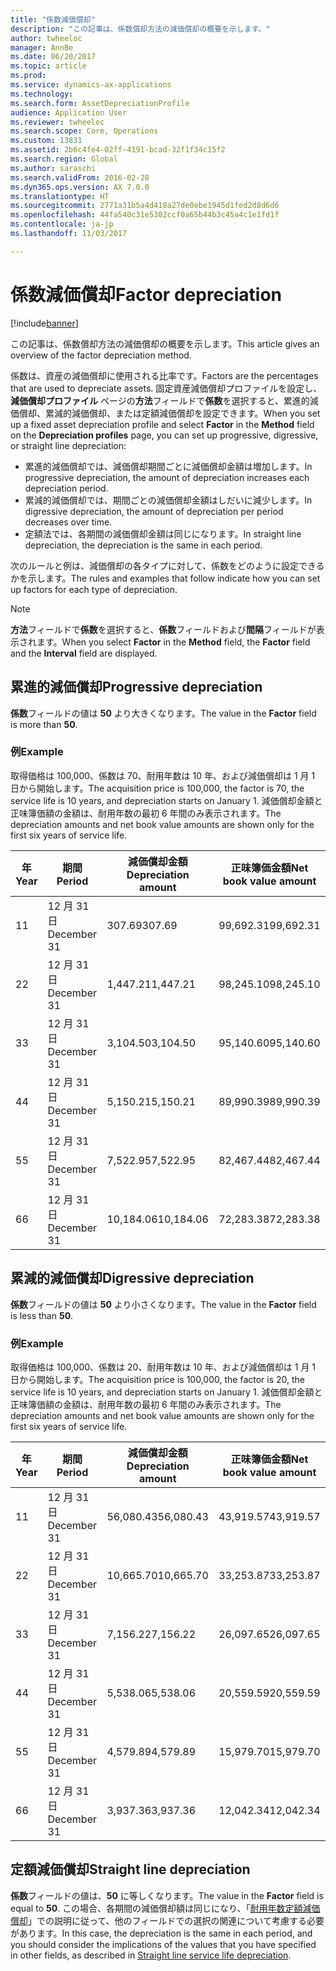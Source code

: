 ```yaml
---
title: "係数減価償却"
description: "この記事は、係数償却方法の減価償却の概要を示します。"
author: twheeloc
manager: AnnBe
ms.date: 06/20/2017
ms.topic: article
ms.prod: 
ms.service: dynamics-ax-applications
ms.technology: 
ms.search.form: AssetDepreciationProfile
audience: Application User
ms.reviewer: twheeloc
ms.search.scope: Core, Operations
ms.custom: 13831
ms.assetid: 2b6c4fe4-02ff-4191-bcad-32f1f34c15f2
ms.search.region: Global
ms.author: saraschi
ms.search.validFrom: 2016-02-28
ms.dyn365.ops.version: AX 7.0.0
ms.translationtype: HT
ms.sourcegitcommit: 2771a31b5a4d418a27de0ebe1945d1fed2d8d6d6
ms.openlocfilehash: 44fa540c31e5302ccf0a65b44b3c45a4c1e1fd1f
ms.contentlocale: ja-jp
ms.lasthandoff: 11/03/2017

---
```


# <a name="factor-depreciation"></a><span data-ttu-id="4f2fd-103">係数減価償却</span><span class="sxs-lookup"><span data-stu-id="4f2fd-103">Factor depreciation</span></span>

[!include[banner](../includes/banner.md)]


<span data-ttu-id="4f2fd-104">この記事は、係数償却方法の減価償却の概要を示します。</span><span class="sxs-lookup"><span data-stu-id="4f2fd-104">This article gives an overview of the factor depreciation method.</span></span>

<span data-ttu-id="4f2fd-105">係数は、資産の減価償却に使用される比率です。</span><span class="sxs-lookup"><span data-stu-id="4f2fd-105">Factors are the percentages that are used to depreciate assets.</span></span> <span data-ttu-id="4f2fd-106">固定資産減価償却プロファイルを設定し、**減価償却プロファイル** ページの**方法**フィールドで**係数**を選択すると、累進的減価償却、累減的減価償却、または定額減価償却を設定できます。</span><span class="sxs-lookup"><span data-stu-id="4f2fd-106">When you set up a fixed asset depreciation profile and select **Factor** in the **Method** field on the **Depreciation profiles** page, you can set up progressive, digressive, or straight line depreciation:</span></span>

-   <span data-ttu-id="4f2fd-107">累進的減価償却では、減価償却期間ごとに減価償却金額は増加します。</span><span class="sxs-lookup"><span data-stu-id="4f2fd-107">In progressive depreciation, the amount of depreciation increases each depreciation period.</span></span>
-   <span data-ttu-id="4f2fd-108">累減的減価償却では、期間ごとの減価償却金額はしだいに減少します。</span><span class="sxs-lookup"><span data-stu-id="4f2fd-108">In digressive depreciation, the amount of depreciation per period decreases over time.</span></span>
-   <span data-ttu-id="4f2fd-109">定額法では、各期間の減価償却金額は同じになります。</span><span class="sxs-lookup"><span data-stu-id="4f2fd-109">In straight line depreciation, the depreciation is the same in each period.</span></span>

<span data-ttu-id="4f2fd-110">次のルールと例は、減価償却の各タイプに対して、係数をどのように設定できるかを示します。</span><span class="sxs-lookup"><span data-stu-id="4f2fd-110">The rules and examples that follow indicate how you can set up factors for each type of depreciation.</span></span> 

> [!NOTE] 
> <span data-ttu-id="4f2fd-111">**方法**フィールドで**係数**を選択すると、**係数**フィールドおよび**間隔**フィールドが表示されます。</span><span class="sxs-lookup"><span data-stu-id="4f2fd-111">When you select **Factor** in the **Method** field, the **Factor** field and the **Interval** field are displayed.</span></span>

## <a name="progressive-depreciation"></a><span data-ttu-id="4f2fd-112">累進的減価償却</span><span class="sxs-lookup"><span data-stu-id="4f2fd-112">Progressive depreciation</span></span>
<span data-ttu-id="4f2fd-113">**係数**フィールドの値は **50** より大きくなります。</span><span class="sxs-lookup"><span data-stu-id="4f2fd-113">The value in the **Factor** field is more than **50**.</span></span>

### <a name="example"></a><span data-ttu-id="4f2fd-114">例</span><span class="sxs-lookup"><span data-stu-id="4f2fd-114">Example</span></span>

<span data-ttu-id="4f2fd-115">取得価格は 100,000、係数は 70、耐用年数は 10 年、および減価償却は 1 月 1 日から開始します。</span><span class="sxs-lookup"><span data-stu-id="4f2fd-115">The acquisition price is 100,000, the factor is 70, the service life is 10 years, and depreciation starts on January 1.</span></span> <span data-ttu-id="4f2fd-116">減価償却金額と正味簿価額の金額は、耐用年数の最初 6 年間のみ表示されます。</span><span class="sxs-lookup"><span data-stu-id="4f2fd-116">The depreciation amounts and net book value amounts are shown only for the first six years of service life.</span></span>

| <span data-ttu-id="4f2fd-117">年</span><span class="sxs-lookup"><span data-stu-id="4f2fd-117">Year</span></span> | <span data-ttu-id="4f2fd-118">期間</span><span class="sxs-lookup"><span data-stu-id="4f2fd-118">Period</span></span>      | <span data-ttu-id="4f2fd-119">減価償却金額</span><span class="sxs-lookup"><span data-stu-id="4f2fd-119">Depreciation amount</span></span> | <span data-ttu-id="4f2fd-120">正味簿価金額</span><span class="sxs-lookup"><span data-stu-id="4f2fd-120">Net book value amount</span></span> |
|------|-------------|---------------------|-----------------------|
| <span data-ttu-id="4f2fd-121">1</span><span class="sxs-lookup"><span data-stu-id="4f2fd-121">1</span></span>    | <span data-ttu-id="4f2fd-122">12 月 31 日</span><span class="sxs-lookup"><span data-stu-id="4f2fd-122">December 31</span></span> | <span data-ttu-id="4f2fd-123">307.69</span><span class="sxs-lookup"><span data-stu-id="4f2fd-123">307.69</span></span>              | <span data-ttu-id="4f2fd-124">99,692.31</span><span class="sxs-lookup"><span data-stu-id="4f2fd-124">99,692.31</span></span>             |
| <span data-ttu-id="4f2fd-125">2</span><span class="sxs-lookup"><span data-stu-id="4f2fd-125">2</span></span>    | <span data-ttu-id="4f2fd-126">12 月 31 日</span><span class="sxs-lookup"><span data-stu-id="4f2fd-126">December 31</span></span> | <span data-ttu-id="4f2fd-127">1,447.21</span><span class="sxs-lookup"><span data-stu-id="4f2fd-127">1,447.21</span></span>            | <span data-ttu-id="4f2fd-128">98,245.10</span><span class="sxs-lookup"><span data-stu-id="4f2fd-128">98,245.10</span></span>             |
| <span data-ttu-id="4f2fd-129">3</span><span class="sxs-lookup"><span data-stu-id="4f2fd-129">3</span></span>    | <span data-ttu-id="4f2fd-130">12 月 31 日</span><span class="sxs-lookup"><span data-stu-id="4f2fd-130">December 31</span></span> | <span data-ttu-id="4f2fd-131">3,104.50</span><span class="sxs-lookup"><span data-stu-id="4f2fd-131">3,104.50</span></span>            | <span data-ttu-id="4f2fd-132">95,140.60</span><span class="sxs-lookup"><span data-stu-id="4f2fd-132">95,140.60</span></span>             |
| <span data-ttu-id="4f2fd-133">4</span><span class="sxs-lookup"><span data-stu-id="4f2fd-133">4</span></span>    | <span data-ttu-id="4f2fd-134">12 月 31 日</span><span class="sxs-lookup"><span data-stu-id="4f2fd-134">December 31</span></span> | <span data-ttu-id="4f2fd-135">5,150.21</span><span class="sxs-lookup"><span data-stu-id="4f2fd-135">5,150.21</span></span>            | <span data-ttu-id="4f2fd-136">89,990.39</span><span class="sxs-lookup"><span data-stu-id="4f2fd-136">89,990.39</span></span>             |
| <span data-ttu-id="4f2fd-137">5</span><span class="sxs-lookup"><span data-stu-id="4f2fd-137">5</span></span>    | <span data-ttu-id="4f2fd-138">12 月 31 日</span><span class="sxs-lookup"><span data-stu-id="4f2fd-138">December 31</span></span> | <span data-ttu-id="4f2fd-139">7,522.95</span><span class="sxs-lookup"><span data-stu-id="4f2fd-139">7,522.95</span></span>            | <span data-ttu-id="4f2fd-140">82,467.44</span><span class="sxs-lookup"><span data-stu-id="4f2fd-140">82,467.44</span></span>             |
| <span data-ttu-id="4f2fd-141">6</span><span class="sxs-lookup"><span data-stu-id="4f2fd-141">6</span></span>    | <span data-ttu-id="4f2fd-142">12 月 31 日</span><span class="sxs-lookup"><span data-stu-id="4f2fd-142">December 31</span></span> | <span data-ttu-id="4f2fd-143">10,184.06</span><span class="sxs-lookup"><span data-stu-id="4f2fd-143">10,184.06</span></span>           | <span data-ttu-id="4f2fd-144">72,283.38</span><span class="sxs-lookup"><span data-stu-id="4f2fd-144">72,283.38</span></span>             |

## <a name="digressive-depreciation"></a><span data-ttu-id="4f2fd-145">累減的減価償却</span><span class="sxs-lookup"><span data-stu-id="4f2fd-145">Digressive depreciation</span></span>
<span data-ttu-id="4f2fd-146">**係数**フィールドの値は **50** より小さくなります。</span><span class="sxs-lookup"><span data-stu-id="4f2fd-146">The value in the **Factor** field is less than **50**.</span></span>

### <a name="example"></a><span data-ttu-id="4f2fd-147">例</span><span class="sxs-lookup"><span data-stu-id="4f2fd-147">Example</span></span>

<span data-ttu-id="4f2fd-148">取得価格は 100,000、係数は 20、耐用年数は 10 年、および減価償却は 1 月 1 日から開始します。</span><span class="sxs-lookup"><span data-stu-id="4f2fd-148">The acquisition price is 100,000, the factor is 20, the service life is 10 years, and depreciation starts on January 1.</span></span> <span data-ttu-id="4f2fd-149">減価償却金額と正味簿価額の金額は、耐用年数の最初 6 年間のみ表示されます。</span><span class="sxs-lookup"><span data-stu-id="4f2fd-149">The depreciation amounts and net book value amounts are shown only for the first six years of service life.</span></span>

| <span data-ttu-id="4f2fd-150">年</span><span class="sxs-lookup"><span data-stu-id="4f2fd-150">Year</span></span> | <span data-ttu-id="4f2fd-151">期間</span><span class="sxs-lookup"><span data-stu-id="4f2fd-151">Period</span></span>      | <span data-ttu-id="4f2fd-152">減価償却金額</span><span class="sxs-lookup"><span data-stu-id="4f2fd-152">Depreciation amount</span></span> | <span data-ttu-id="4f2fd-153">正味簿価金額</span><span class="sxs-lookup"><span data-stu-id="4f2fd-153">Net book value amount</span></span> |
|------|-------------|---------------------|-----------------------|
| <span data-ttu-id="4f2fd-154">1</span><span class="sxs-lookup"><span data-stu-id="4f2fd-154">1</span></span>    | <span data-ttu-id="4f2fd-155">12 月 31 日</span><span class="sxs-lookup"><span data-stu-id="4f2fd-155">December 31</span></span> | <span data-ttu-id="4f2fd-156">56,080.43</span><span class="sxs-lookup"><span data-stu-id="4f2fd-156">56,080.43</span></span>           | <span data-ttu-id="4f2fd-157">43,919.57</span><span class="sxs-lookup"><span data-stu-id="4f2fd-157">43,919.57</span></span>             |
| <span data-ttu-id="4f2fd-158">2</span><span class="sxs-lookup"><span data-stu-id="4f2fd-158">2</span></span>    | <span data-ttu-id="4f2fd-159">12 月 31 日</span><span class="sxs-lookup"><span data-stu-id="4f2fd-159">December 31</span></span> | <span data-ttu-id="4f2fd-160">10,665.70</span><span class="sxs-lookup"><span data-stu-id="4f2fd-160">10,665.70</span></span>           | <span data-ttu-id="4f2fd-161">33,253.87</span><span class="sxs-lookup"><span data-stu-id="4f2fd-161">33,253.87</span></span>             |
| <span data-ttu-id="4f2fd-162">3</span><span class="sxs-lookup"><span data-stu-id="4f2fd-162">3</span></span>    | <span data-ttu-id="4f2fd-163">12 月 31 日</span><span class="sxs-lookup"><span data-stu-id="4f2fd-163">December 31</span></span> | <span data-ttu-id="4f2fd-164">7,156.22</span><span class="sxs-lookup"><span data-stu-id="4f2fd-164">7,156.22</span></span>            | <span data-ttu-id="4f2fd-165">26,097.65</span><span class="sxs-lookup"><span data-stu-id="4f2fd-165">26,097.65</span></span>             |
| <span data-ttu-id="4f2fd-166">4</span><span class="sxs-lookup"><span data-stu-id="4f2fd-166">4</span></span>    | <span data-ttu-id="4f2fd-167">12 月 31 日</span><span class="sxs-lookup"><span data-stu-id="4f2fd-167">December 31</span></span> | <span data-ttu-id="4f2fd-168">5,538.06</span><span class="sxs-lookup"><span data-stu-id="4f2fd-168">5,538.06</span></span>            | <span data-ttu-id="4f2fd-169">20,559.59</span><span class="sxs-lookup"><span data-stu-id="4f2fd-169">20,559.59</span></span>             |
| <span data-ttu-id="4f2fd-170">5</span><span class="sxs-lookup"><span data-stu-id="4f2fd-170">5</span></span>    | <span data-ttu-id="4f2fd-171">12 月 31 日</span><span class="sxs-lookup"><span data-stu-id="4f2fd-171">December 31</span></span> | <span data-ttu-id="4f2fd-172">4,579.89</span><span class="sxs-lookup"><span data-stu-id="4f2fd-172">4,579.89</span></span>            | <span data-ttu-id="4f2fd-173">15,979.70</span><span class="sxs-lookup"><span data-stu-id="4f2fd-173">15,979.70</span></span>             |
| <span data-ttu-id="4f2fd-174">6</span><span class="sxs-lookup"><span data-stu-id="4f2fd-174">6</span></span>    | <span data-ttu-id="4f2fd-175">12 月 31 日</span><span class="sxs-lookup"><span data-stu-id="4f2fd-175">December 31</span></span> | <span data-ttu-id="4f2fd-176">3,937.36</span><span class="sxs-lookup"><span data-stu-id="4f2fd-176">3,937.36</span></span>            | <span data-ttu-id="4f2fd-177">12,042.34</span><span class="sxs-lookup"><span data-stu-id="4f2fd-177">12,042.34</span></span>             |

## <a name="straight-line-depreciation"></a><span data-ttu-id="4f2fd-178">定額減価償却</span><span class="sxs-lookup"><span data-stu-id="4f2fd-178">Straight line depreciation</span></span>
<span data-ttu-id="4f2fd-179">**係数**フィールドの値は、**50** に等しくなります。</span><span class="sxs-lookup"><span data-stu-id="4f2fd-179">The value in the **Factor** field is equal to **50**.</span></span> <span data-ttu-id="4f2fd-180">この場合、各期間の減価償却額は同じになり、「[耐用年数定額減価償却](straight-line-service-life-depreciation.md)」での説明に従って、他のフィールドでの選択の関連について考慮する必要があります。</span><span class="sxs-lookup"><span data-stu-id="4f2fd-180">In this case, the depreciation is the same in each period, and you should consider the implications of the values that you have specified in other fields, as described in [Straight line service life depreciation](straight-line-service-life-depreciation.md).</span></span>




